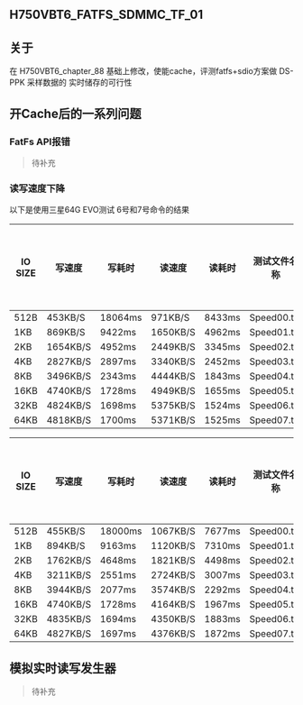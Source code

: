 ## H750VBT6_FATFS_SDMMC_TF_01

## 关于 

在 H750VBT6_chapter_88 基础上修改，使能cache，评测fatfs+sdio方案做 DS-PPK 采样数据的 实时储存的可行性

## 开Cache后的一系列问题

### FatFs API报错

> 待补充

### 读写速度下降

以下是使用三星64G EVO测试 6号和7号命令的结果

| IO SIZE | 写速度   | 写耗时  | 读速度   | 读耗时 | 测试文件名称 | 测试文件大小 | 校验文件数据 |
| ------- | -------- | ------- | -------- | ------ | ------------ | ------------ | ------------ |
| 512B    | 453KB/S  | 18064ms | 971KB/S  | 8433ms | Speed00.txt  | 8192KB       | N/A          |
| 1KB     | 869KB/S  | 9422ms  | 1650KB/S | 4962ms | Speed01.txt  | 8192KB       | N/A          |
| 2KB     | 1654KB/S | 4952ms  | 2449KB/S | 3345ms | Speed02.txt  | 8192KB       | N/A          |
| 4KB     | 2827KB/S | 2897ms  | 3340KB/S | 2452ms | Speed03.txt  | 8192KB       | N/A          |
| 8KB     | 3496KB/S | 2343ms  | 4444KB/S | 1843ms | Speed04.txt  | 8192KB       | N/A          |
| 16KB    | 4740KB/S | 1728ms  | 4949KB/S | 1655ms | Speed05.txt  | 8192KB       | N/A          |
| 32KB    | 4824KB/S | 1698ms  | 5375KB/S | 1524ms | Speed06.txt  | 8192KB       | N/A          |
| 64KB    | 4818KB/S | 1700ms  | 5371KB/S | 1525ms | Speed07.txt  | 8192KB       | N/A          |

| IO SIZE | 写速度   | 写耗时  | 读速度   | 读耗时 | 测试文件名称 | 测试文件大小 | 校验文件数据 |
| ------- | -------- | ------- | -------- | ------ | ------------ | ------------ | ------------ |
| 512B    | 455KB/S  | 18000ms | 1067KB/S | 7677ms | Speed00.txt  | 8192KB       | OK           |
| 1KB     | 894KB/S  | 9163ms  | 1120KB/S | 7310ms | Speed01.txt  | 8192KB       | OK           |
| 2KB     | 1762KB/S | 4648ms  | 1821KB/S | 4498ms | Speed02.txt  | 8192KB       | OK           |
| 4KB     | 3211KB/S | 2551ms  | 2724KB/S | 3007ms | Speed03.txt  | 8192KB       | OK           |
| 8KB     | 3944KB/S | 2077ms  | 3574KB/S | 2292ms | Speed04.txt  | 8192KB       | OK           |
| 16KB    | 4740KB/S | 1728ms  | 4164KB/S | 1967ms | Speed05.txt  | 8192KB       | OK           |
| 32KB    | 4835KB/S | 1694ms  | 4350KB/S | 1883ms | Speed06.txt  | 8192KB       | OK           |
| 64KB    | 4827KB/S | 1697ms  | 4376KB/S | 1872ms | Speed07.txt  | 8192KB       | OK           |

## 模拟实时读写发生器

> 待补充